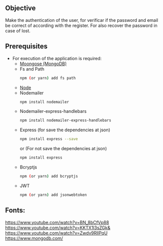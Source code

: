 ## Objective
Make the authentication of the user, for verificar if the password and email be correct of according with the register. For also recover the password in case of lost.

## Prerequisites 

- For execution of the application is required:
    - [Moongose (MongoDB)](https://www.npmjs.com/package/mongoose)
    - Fs and Path
        ```sh
        npm (or yarn) add fs path 
        ``` 
    - [Node](https://nodejs.org/en/)
    - Nodemailer
        ```sh
        npm install nodemailer 
        ``` 
    - Nodemailer-express-handlebars
        ```sh
        npm install nodemailer-express-handlebars
        ``` 
     - Express (for save the dependencies at json)
         ```sh
        npm install express --save
        ``` 
        or (For not save the dependencies at json)
        ```sh
        npm install express
        ``` 
    - Bcryptjs 
        ```sh
        npm (or yarn) add bcryptjs
        ``` 
    - JWT
        ```sh
        npm (or yarn) add jsonwebtoken
        ``` 

 ## Fonts: 
https://www.youtube.com/watch?v=BN_8bCfVp88
https://www.youtube.com/watch?v=KKTX1l3sZGk&
https://www.youtube.com/watch?v=Zwdv9RllPqU
https://www.mongodb.com/       